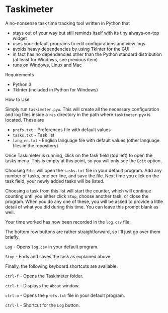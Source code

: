 # Taskimeter

A no-nonsense task time tracking tool written in Python that
* stays out of your way but still reminds itself with its tiny always-on-top widget
* uses your default programs to edit configurations and view logs
* avoids heavy dependencies by using TkInter for the GUI
* in fact has no dependencies other than the Python standard distribution (at least for Windows, see previous item)
* runs on Windows, Linux and Mac

Requirements

* Python 3
* TkInter (included in Python for Windows)

How to Use

Simply run ```taskimeter.pyw```. This will create all the necessary configuration and log files inside a ```res``` directory in the path where ```taskimeter.pyw``` is located. These are
* ```prefs.txt``` - Preferences file with default values
* ```tasks.txt``` - Task list
* ```lang_en.txt``` - English language file with default values (other language files in the repository)

Once Taskimeter is running, click on the task field (top left) to open the tasks menu. This is empty at this point, so you will only see the ```Edit``` option.

Choosing ```Edit``` will open the ```tasks.txt``` file in your default program. Add any number of tasks, one per line, and save the file. Next time you click on the task field, your newly added tasks will be listed.

Choosing a task from this list will start the counter, which will continue counting until you either click ```Stop```, choose another task, or close the program. When you do any one of these, you will be asked to provide a little detail of what you did during this time. You can leave this prompt blank as well.

Your time worked has now been recorded in the  ```log.csv``` file.

The bottom row buttons are rather straightforward, so I'll just go over them briefly.

```Log``` - Opens ```log.csv``` in your default program.

```Stop``` - Ends and saves the task as explained above.

Finally, the following keyboard shortcuts are available.

```ctrl-f``` - Opens the Taskimeter folder.

```ctrl-t``` - Displays the ```About``` window.

```ctrl-o``` - Opens the ```prefs.txt``` file in your default program.

```ctrl-l``` - Shortcut for the ```Log``` button.
